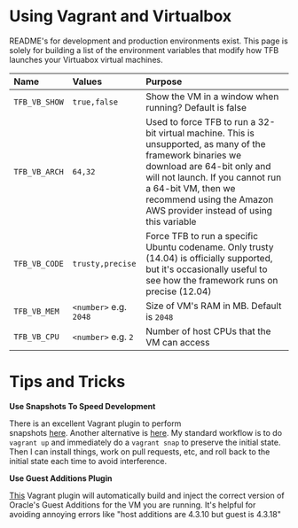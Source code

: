 # Using Vagrant and Virtualbox 

README's for development and production environments exist. This
page is solely for building a list of the environment variables 
that modify how TFB launches your Virtuabox virtual machines. 

| Name                             | Values              | Purpose                  |
| :------------------------------- | :------------------ | :----------------------- | 
| `TFB_VB_SHOW`                    | `true,false`        | Show the VM in a window when running? Default is false
| `TFB_VB_ARCH`                    | `64,32`             | Used to force TFB to run a 32-bit virtual machine. This is unsupported, as many of the framework binaries we download are 64-bit only and will not launch. If you cannot run a 64-bit VM, then we recommend using the Amazon AWS provider instead of using this variable
| `TFB_VB_CODE`                    | `trusty,precise`    | Force TFB to run a specific Ubuntu codename. Only trusty (14.04) is officially supported, but it's occasionally useful to see how the framework runs on precise (12.04)
| `TFB_VB_MEM`                     | `<number>` e.g. `2048` | Size of VM's RAM in MB. Default is `2048`
| `TFB_VB_CPU`                     | `<number>` e.g. `2` | Number of host CPUs that the VM can access

# Tips and Tricks

**Use Snapshots To Speed Development**

There is an excellent Vagrant plugin to perform  
snapshots [here](https://github.com/scalefactory/vagrant-multiprovider-snap). 
Another alternative is [here](https://github.com/dergachev/vagrant-vbox-snapshot).
My standard workflow is to do `vagrant up` and immediately 
do a `vagrant snap` to preserve the initial state. Then I can
install things, work on pull requests, etc, and roll back to the 
initial state each time to avoid interference. 

**Use Guest Additions Plugin**

[This](https://github.com/dotless-de/vagrant-vbguest) Vagrant plugin will
automatically build and inject the correct version of Oracle's Guest 
Additions for the VM you are running. It's helpful for avoiding annoying 
errors like "host additions are 4.3.10 but guest is 4.3.18"
